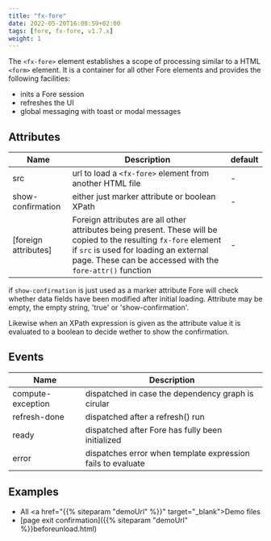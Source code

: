 ```yaml
---
title: "fx-fore"
date: 2022-05-20T16:08:59+02:00
tags: [fore, fx-fore, v1.7.x]
weight: 1
---
```


The `<fx-fore>` element establishes a scope of processing similar
to a HTML `<form>` element. It is a container for all other Fore elements
and provides the following facilities:

* inits a Fore session
* refreshes the UI
* global messaging with toast or modal messages

## Attributes

| Name | Description                                                              | default |
|------|--------------------------------------------------------------------------|---------|
| src | url to load a `<fx-fore>` element from another HTML file                 | -       |
| show-confirmation | either just marker attribute or boolean XPath |  -      |
| [foreign attributes] | Foreign attributes are all other attributes being present. These will be copied to the resulting `fx-fore` element if `src` is used for loading an external page. These can be accessed with the `fore-attr()` function | - | 

if `show-confirmation` is just used as a marker attribute Fore will check whether data fields have been modified after initial loading. Attribute may be
empty, the empty string, 'true' or 'show-confirmation'.

Likewise when an XPath expression is given as the attribute value it is evaluated to a boolean to decide wether to show the confirmation.

## Events

| Name              | Description |
|-------------------|-------------|
| compute-exception | dispatched in case the dependency graph is cirular |
| refresh-done      | dispatched after a refresh() run |
| ready             | dispatched after Fore has fully been initialized |
| error             | dispatches error when template expression fails to evaluate |



## Examples

* All <a href="{{% siteparam "demoUrl" %}}" target="_blank">Demo</a> files
* [page exit confirmation]({{% siteparam "demoUrl" %}}beforeunload.html)

